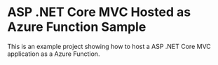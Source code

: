 # ASP .NET Core MVC Hosted as Azure Function Sample

This is an example project showing how to host a ASP .NET Core MVC application as a Azure Function.